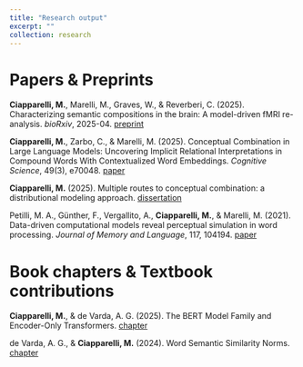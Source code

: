 ```yaml
---
title: "Research output"
excerpt: ""
collection: research
---
```


Papers & Preprints
======
**Ciapparelli, M.**, Marelli, M., Graves, W., & Reverberi, C. (2025). Characterizing semantic compositions in the brain: A model-driven fMRI re-analysis. *bioRxiv*, 2025-04.
[preprint](https://doi.org/10.1101/2025.04.25.650708)

**Ciapparelli, M.**, Zarbo, C., & Marelli, M. (2025). Conceptual Combination in Large Language Models: Uncovering Implicit Relational Interpretations in Compound Words With Contextualized Word Embeddings. *Cognitive Science*, 49(3), e70048.
[paper](https://doi.org/10.1111/cogs.70048)

**Ciapparelli, M.** (2025). Multiple routes to conceptual combination: a distributional modeling approach.
[dissertation](https://boa.unimib.it/handle/10281/540841)

Petilli, M. A., Günther, F., Vergallito, A., **Ciapparelli, M.**, & Marelli, M. (2021). Data-driven computational models reveal perceptual simulation in word processing. *Journal of Memory and Language*, 117, 104194.
[paper](https://doi.org/10.1016/j.jml.2020.104194)

Book chapters & Textbook contributions
======
**Ciapparelli, M.**, & de Varda, A. G. (2025). The BERT Model Family and Encoder-Only Transformers.
[chapter](https://doi.org/10.1016/B978-0-323-95504-1.00507-X)

de Varda, A. G., & **Ciapparelli, M.** (2024). Word Semantic Similarity Norms.
[chapter](https://doi.org/10.1016/B978-0-323-95504-1.00176-9)

